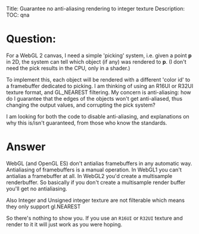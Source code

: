 Title: Guarantee no anti-aliasing rendering to integer texture
Description:
TOC: qna

# Question:

For a WebGL 2 canvas, I need a simple 'picking' system, i.e. given a point **p** in 2D, the system can tell which object (if any) was rendered to **p**. (I don't need the pick results in the CPU, only in a shader.)

To implement this, each object will be rendered with a different 'color id' to a framebuffer dedicated to picking. I am thinking of using an R16UI or R32UI texture format, and GL_NEAREST filtering. My concern is anti-aliasing: how do I guarantee that the edges of the objects won't get anti-aliased, thus changing the output values, and corrupting the pick system?

I am looking for both the code to disable anti-aliasing, and explanations on why this is/isn't guaranteed, from those who know the standards.

# Answer

WebGL (and OpenGL ES) don't antialias framebuffers in any automatic way. Antialiasing of framebuffers is a manual operation. In WebGL1 you can't antialias a framebuffer at all. In WebGL2 you'd create a multisample renderbuffer. So basically if you don't create a multisample render buffer you'll get no antialiasing.

Also Integer and Unsigned integer texture are not filterable which means they only support gl.NEAREST

So there's nothing to show you. If you use an `R16UI` or `R32UI` texture and render to it it will just work as you were hoping.
